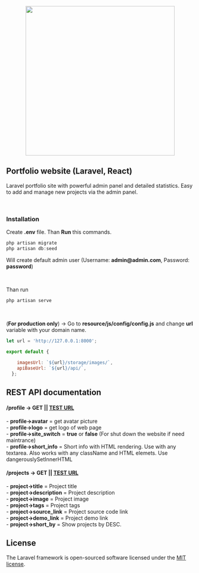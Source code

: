 <p align="center"><a href="https://laravel.com" target="_blank"><img src="https://raw.githubusercontent.com/laravel/art/master/logo-lockup/5%20SVG/2%20CMYK/1%20Full%20Color/laravel-logolockup-cmyk-red.svg" width="400"></a></p>

## Portfolio website (Laravel, React)
<p>Laravel portfolio site with powerful admin panel and detailed statistics. Easy to add and manage new projects via the admin panel.<p><br>
    <h3>Installation</h3>
<p>Create <b>.env</b> file. Than <b>Run</b> this commands.</b></p>  

```javascript
php artisan migrate
php artisan db:seed
```

<p>Will create default admin user (Username: <b>admin@admin.com</b>, Password: <b>password</b>)</p>
<br>


<p>Than run</p>

```javascript
php artisan serve
```
<br>
<p>(<b>For production only</b>) -> Go to <b>resource/js/config/config.js</b> and change <b>url</b> variable with your domain name. </p>

```javascript
let url = 'http://127.0.0.1:8000';

export default {
  
    imagesUrl: `${url}/storage/images/`,
    apiBaseUrl: `${url}/api/`,
  };
```

## REST API documentation

<h4>/profile -> GET || <a target="_blank" href="https://stefancoding.com/api/profile">TEST URL</a></h4>
    - <b>profile->avatar</b> = get avatar picture<br>
    - <b>profile->logo</b> = get logo of web page<br>
    - <b>profile->site_switch</b> = <b>true</b> or <b>false</b> (For shut down the website if need maintrance) <br>
    - <b>profile->short_info</b> = Short info with HTML rendering. Use with any textarea. Also works with any className
                                         and HTML elemets. Use <span class="inline-code">dangerouslySetInnerHTML</span><br>

<h4>/projects -> GET || <a target="_blank" href="https://stefancoding.com/api/projects">TEST URL</a></h4>
    - <b>project->title</b> = Project title<br>
    - <b>project->description</b> = Project description<br>
    - <b>project->image</b> = Project image<br>
    - <b>project->tags</b> = Project tags<br>
    - <b>project->source_link</b> = Project source code link<br>
    - <b>project->demo_link</b> = Project demo link<br>
    - <b>project->short_by</b> = Show projects by DESC.<br>

## License

The Laravel framework is open-sourced software licensed under the [MIT license](https://opensource.org/licenses/MIT).

